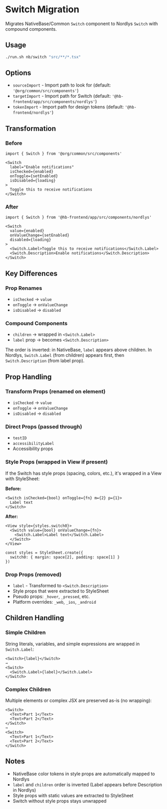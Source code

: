 # Switch Migration

Migrates NativeBase/Common `Switch` component to Nordlys `Switch` with compound components.

## Usage

```bash
./run.sh nb/switch "src/**/*.tsx"
```

## Options

- `sourceImport` - Import path to look for (default: `'@org/common/src/components'`)
- `targetImport` - Import path for Switch (default: `'@hb-frontend/app/src/components/nordlys'`)
- `tokenImport` - Import path for design tokens (default: `'@hb-frontend/nordlys'`)

## Transformation

### Before

```tsx
import { Switch } from '@org/common/src/components'

<Switch
  label="Enable notifications"
  isChecked={enabled}
  onToggle={setEnabled}
  isDisabled={loading}
>
  Toggle this to receive notifications
</Switch>
```

### After

```tsx
import { Switch } from '@hb-frontend/app/src/components/nordlys'

<Switch
  value={enabled}
  onValueChange={setEnabled}
  disabled={loading}
>
  <Switch.Label>Toggle this to receive notifications</Switch.Label>
  <Switch.Description>Enable notifications</Switch.Description>
</Switch>
```

## Key Differences

### Prop Renames

- `isChecked` → `value`
- `onToggle` → `onValueChange`
- `isDisabled` → `disabled`

### Compound Components

- `children` → wrapped in `<Switch.Label>`
- `label` prop → becomes `<Switch.Description>`

The order is inverted: in NativeBase, `label` appears above children. In Nordlys, `Switch.Label` (from children) appears first, then `Switch.Description` (from label prop).

## Prop Handling

### Transform Props (renamed on element)

- `isChecked` → `value`
- `onToggle` → `onValueChange`
- `isDisabled` → `disabled`

### Direct Props (passed through)

- `testID`
- `accessibilityLabel`
- Accessibility props

### Style Props (wrapped in View if present)

If the Switch has style props (spacing, colors, etc.), it's wrapped in a View with StyleSheet:

**Before:**
```tsx
<Switch isChecked={bool} onToggle={fn} m={2} p={1}>
  Label text
</Switch>
```

**After:**
```tsx
<View style={styles.switch0}>
  <Switch value={bool} onValueChange={fn}>
    <Switch.Label>Label text</Switch.Label>
  </Switch>
</View>

const styles = StyleSheet.create({
  switch0: { margin: space[2], padding: space[1] }
})
```

### Drop Props (removed)

- `label` - Transformed to `<Switch.Description>`
- Style props that were extracted to StyleSheet
- Pseudo props: `_hover`, `_pressed`, etc.
- Platform overrides: `_web`, `_ios`, `_android`

## Children Handling

### Simple Children

String literals, variables, and simple expressions are wrapped in `Switch.Label`:

```tsx
<Switch>{label}</Switch>
→
<Switch>
  <Switch.Label>{label}</Switch.Label>
</Switch>
```

### Complex Children

Multiple elements or complex JSX are preserved as-is (no wrapping):

```tsx
<Switch>
  <Text>Part 1</Text>
  <Text>Part 2</Text>
</Switch>
→
<Switch>
  <Text>Part 1</Text>
  <Text>Part 2</Text>
</Switch>
```

## Notes

- NativeBase color tokens in style props are automatically mapped to Nordlys
- `label` and `children` order is inverted (Label appears before Description in Nordlys)
- Style props with static values are extracted to StyleSheet
- Switch without style props stays unwrapped
